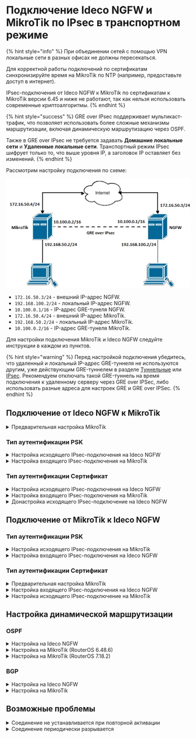 # Подключение Ideco NGFW и MikroTik по IPsec в транспортном режиме

{% hint style="info" %}
При объединении сетей с помощью VPN локальные сети в разных офисах не должны пересекаться.

Для корректной работы подключений по сертификатам синхронизируйте время на MikroTik по NTP (например, предоставьте доступ в интернет).

IPsec-подключения от Ideco NGFW к MikroTik по сертификатам к MikroTik версии 6.45 и ниже не работают, так как нельзя использовать современные криптоалгоритмы.
{% endhint %}

{% hint style="success" %}
GRE over IPsec поддерживает мультикаст-трафик, что позволяет использовать более сложные механизмы маршрутизации, включая динамическую маршрутизацию через OSPF.

Также в GRE over IPsec не требуется задавать **Домашние локальные сети** и **Удаленные локальные сети**. Транспортный режим IPsec шифрует только то, что выше уровня IP, а заголовок IP оставляет без изменений.
{% endhint %}

Рассмотрим настройку подключения по схеме:

![](/.gitbook/assets/site-to-site-ideco-mikrotik5.png)

* `172.16.50.3/24` - внешний IP-адрес NGFW.
* `192.168.100.2/24` - локальный IP-адрес NGFW.
* `10.100.0.1/16` - IP-адрес GRE-тунеля NGFW.
* `172.16.50.4/24` - внешний IP-адрес MikroTik.
* `192.168.50.2/24` - локальный IP-адрес MikroTik.
* `10.100.0.2/16` - IP-адрес GRE-тунеля MikroTik.

Для настройки подключения MikroTik и Ideco NGFW следуйте инструкции в каждом из пунктов.

{% hint style="warning" %}
Перед настройкой подключения убедитесь, что удаленный и локальный IP-адрес GRE-туннеля не используются другим, уже действующим GRE-туннелем в разделе [Туннельные](/settings/services/connection-to-provider/gre-connection.md) или [IPsec](/settings/services/ipsec/README.md). Рекомендуем отключать такой GRE-туннель на время подключения к удаленному серверу через GRE over IPSec, либо использовать разные адреса для настроек GRE и GRE over IPSec.
{% endhint %}

## Подключение от Ideco NGFW к MikroTik

<details>

<summary>Предварительная настройка MikroTik</summary>

1\. Настройте на MikroTik IP-адреса:

```
/ip address add address=172.16.50.4/24 interface=ether1 network=172.16.50.0
/ip address add address=192.168.50.2/24 interface=ether2 network=192.168.50.0
```

2\. Создайте GRE-интерфейс и назначьте ему IP-адрес:

```
/interface gre add allow-fast-path=no local-address=172.16.50.4 name=gre-tunnel1 remote-address=172.16.50.3
/ip address add address=10.100.0.2/16 interface=gre-tunnel1 network=10.100.0.0
```

</details>

### Тип аутентификации PSK

<details>

<summary>Настройка исходящего IPsec-подключения на Ideco NGFW</summary>

1\. Заполните поля:

![](/.gitbook/assets/ipsec.png)

* **Название подключения** - укажите произвольное имя для подключения. Значение не должно быть длиннее 42 символов.
* **Зона** - укажите зону для добавления IPSec-подключения.
* **Режим работы** - выберите **Транспортный** режим.
* **Адрес удаленного устройства** - укажите внешний IP-адрес устройства MikroTik.
* **IP-адрес интерфейса туннеля** - укажите IP-адрес интерфейса GRE-туннеля NGFW.
* **Удаленный IP-адрес туннеля** - укажите IP-адрес интерфейса GRE-туннеля MikroTik. Поле необязательное и заполняется для получения статистики о потере пакетов, средней задержке и джиттере. **IP-адрес интерфейса туннеля** и **Удаленный IP-адрес туннеля** должны находиться в одной подсети.
* **Интерфейс** - выберите внешний интерфейс NGFW.
* **Тип аутентификации** - выберите **PSK**.
* **PSK-ключ** - будет сгенерирован случайный PSK-ключ. Он потребуется для настройки подключения в MikroTik.
* **Тип идентификатора** - выберите **keyid**.
* **NGFW идентификатор** - введенный ключ (**key-id**) будет использоваться для идентификации входящего подключения в MikroTik.
* **Индекс интерфейса для Netflow** - введите индекс для идентификации интерфейса (целое число от 0 до 65535), если используете Netflow.

2\. Настройте статическую или динамическую маршрутизацию до локальных сетей удаленного MikroTik.

</details>

<details>

<summary>Настройка входящего IPsec-подключения на MikroTik</summary>

1\. Настройте IPsec-подключение со стороны MikroTik:

```
/ip ipsec profile add dh-group=modp4096 enc-algorithm=aes-256 hash-algorithm=sha256 name=from_192.168.100.0/24

/ip ipsec proposal add auth-algorithms=sha256 comment=from_192.168.100.0/24 enc-algorithms=aes-256-cbc name=172.16.50.3 pfs-group=modp4096

/ip ipsec peer add address=172.16.50.3/32 comment=from_192.168.100.0/24 exchange-mode=ike2 name=from_192.168.100.0/24 passive=yes profile=from_192.168.100.0/24

/ip ipsec identity add comment=from_192.168.100.0/24 peer=from_192.168.100.0/24 secret="<Сгенерированный NGFW PSK-ключ>"

/ip ipsec policy add dst-address=172.16.50.3/32 peer=from_192.168.100.0/24 proposal=172.16.50.3 protocol=gre src-address=172.16.50.4/32
```

2\. Настройте статическую или динамическую маршрутизацию до локальных сетей удаленного NGFW.
</details>

### Тип аутентификации Сертификат

<details>

<summary>Настройка исходящего IPsec-подключения на Ideco NGFW</summary>

1\. Перейдите в раздел **IPsec -> Исходящие подключения** и нажмите **Добавить**.

2\. Заполните поля:

  ![](/.gitbook/assets/ipsec3.png)

  * **Название подключения** - укажите произвольное имя для подключения. Значение не должно быть длиннее 42 символов.
  * **Зона** - укажите зону для добавления IPSec-подключения.
  * **Режим работы** - выберите **Транспортный** режим.
  * **Адрес удаленного устройства** - укажите внешний IP-адрес устройства MikroTik.
  * **IP-адрес интерфейса туннеля** - укажите IP-адрес интерфейса GRE-туннеля NGFW.
  * **Удаленный IP-адрес туннеля** - укажите IP-адрес интерфейса GRE-туннеля MikroTik. Поле необязательное и заполняется для получения статистики о потере пакетов, средней задержке и джиттере. **IP-адрес интерфейса туннеля** и **Удаленный IP-адрес туннеля** должны находиться в одной подсети.
  * **Интерфейс** - выберите интерфейс NGFW.
  * **Тип аутентификации** - выберите **Сертификат**.
  * **Индекс интерфейса для Netflow** - введите индекс для идентификации интерфейса (целое число от 0 до 65535), если используете Netflow.

3\. Скачайте **Запрос на подпись сертификата**.

4\. Не закрывая форму создания исходящего подключения NGFW, перейдите к настройке Mikrotik.

</details>

<details>

<summary>Настройка входящего IPsec-подключения на MikroTik</summary>

1\. Загрузите скачанный ранее файл с **Запросом на подпись сертификата** (`NGFW.crt`) на MikroTik через WinBox или по SSH.

2\. Создайте корневой сертификат MikroTik:

```
/certificate add common-name=mk_ca name=mk_ca_template key-usage=key-cert-sign,crl-sign,digital-signature,content-commitment
/certificate sign mk_ca_template ca-crl-host=172.16.50.4 name=mk_ca
```

3\. Подпишите сертификат Ideco NGFW и сделайте его доверенным:

```
/certificate sign-certificate-request file-name=NGFW.csr ca=mk_ca
/certificate set [find name~"^device_.+\\.ipsec\$"] trusted=yes
```

4\. Экспортируйте корневой сертификат MikroTik и подписанный сертификат NGFW в формат `.pem`:

```
/certificate export-certificate mk_ca type=pem
/certificate export-certificate [find name~"^device_.+\\.ipsec\$"] type=pem
```

5\. Загрузите с MikroTik корневой сертификат MikroTik и подписанный сертификат NGFW через WinBox или по SSH. Названия файлов содержат `cert_export`.

6\. Настройте входящее IPsec-соединение на MikroTik:

```
/ip ipsec profile add name=from_192.168.100.0/24 hash-algorithm=sha256 enc-algorithm=aes-256 dh-group=modp4096 dpd-interval=120s dpd-maximum-failures=5

/ip ipsec peer add name=from_192.168.100.0/24 address=172.16.50.3/32 profile=from_192.168.100.0/24 exchange-mode=ike2 passive=yes comment=from_192.168.100.0/24

/ip ipsec identity add peer=from_192.168.100.0/24 auth-method=digital-signature certificate=mk_ca remote-certificate=[: put [/certificate get [/certificate find name~"^device_.+\\.ipsec\$"] name]] comment=from_192.168.100.0/24

/ip ipsec proposal add name=172.16.50.3 enc-algorithms=aes-256-cbc auth-algorithms=sha256 pfs-group=modp4096 comment=from_192.168.100.0/24

/ip ipsec policy add dst-address=172.16.50.3/32 peer=from_192.168.100.0/24 proposal=172.16.50.3 protocol=gre src-address=172.16.50.4/32
```

7\. Настройте статическую или динамическую маршрутизацию до локальных сетей удаленного NGFW.

</details>

<details>

<summary>Донастройка исходящего IPsec-подключение на Ideco NGFW</summary>

Вернитесь к форме создания исходящего IPsec-соединения на Ideco NGFW.

1\. Загрузите скачанные ранее **Корневой сертификат MikroTik** (`cert_export_mk_ca.crt`) и **Подписанный сертификат NGFW** (`cert_export_device_<случайный набор символов>.ipsec.crt`) в соответствующие поля.

2\. Нажмите **Добавить подключение**.

3\. Настройте статическую или динамическую маршрутизацию до локальных сетей удаленного MikroTik.

</details>

## Подключение от MikroTik к Ideco NGFW  

### Тип аутентификации PSK

<details>

<summary>Настройка исходящего IPsec-подключения на MikroTik</summary>

1\. Настройте на MikroTik IP-адреса:

```
/ip address add address=172.16.50.4/24 interface=ether1 network=172.16.50.0
/ip address add address=192.168.50.2/24 interface=ether2 network=192.168.50.0
```

2\. Создайте GRE-интерфейс и назначьте ему IP-адрес:

```
/interface gre add allow-fast-path=no local-address=172.16.50.4 name=gre-tunnel1 remote-address=172.16.50.3
/ip address add address=10.100.0.2/16 interface=gre-tunnel1 network=10.100.0.0
```

3\. Настройте IPsec-подключение со стороны MikroTik:

```
/ip ipsec profile add dh-group=modp4096 enc-algorithm=aes-256 hash-algorithm=sha256 name=to_192.168.100.0/24

/ip ipsec proposal add auth-algorithms=sha256 comment=to_192.168.100.0/24 enc-algorithms=aes-256-cbc name=172.16.50.3 pfs-group=modp4096

/ip ipsec peer add address=172.16.50.3/32 comment=to_192.168.100.0/24 exchange-mode=ike2 name=to_192.168.100.0/24 profile=to_192.168.100.0/24

/ip ipsec identity add comment=to_192.168.100.0/24 peer=to_192.168.100.0/24 my-id=key-id:"test_psk" secret="<PSK-ключ>"

/ip ipsec policy add dst-address=172.16.50.3/32 peer=to_192.168.100.0/24 proposal=172.16.50.3 protocol=gre src-address=172.16.50.4/32
```

4\. Настройте статическую или динамическую маршрутизацию до локальных сетей удаленного NGFW.

</details>

<details>

<summary>Настройка входящего IPsec-подключения на Ideco NGFW</summary>

1\. Заполните поля:

![](/.gitbook/assets/ipsec1.png)

* **Название подключения** - укажите произвольное имя для подключения. Значение не должно быть длиннее 42 символов.
* **Зона** - укажите зону для добавления IPSec-подключения.
* **Режим работы** - выберите **Транспортный** режим.
* **IP-адрес интерфейса туннеля** - укажите IP-адрес интерфейса GRE-туннеля NGFW.
* **Удаленный IP-адрес туннеля** - укажите IP-адрес интерфейса GRE-туннеля MikroTik. Поле необязательное и заполняется для получения статистики о потере пакетов, средней задержке и джиттере. **IP-адрес интерфейса туннеля** и **Удаленный IP-адрес туннеля** должны находиться в одной подсети.
* **Тип аутентификации** - выберите **PSK**.
* **PSK-ключ** - введите PSK-ключ, указанный при настройке исходящего IPsec-подключения в MikroTik.
* **Тип идентификатора** - выберите **keyid**.
* **NGFW идентификатор** - введите **key-id**, использованный при настройке исходящего IPsec-подключения в MikroTik.
* **Индекс интерфейса для Netflow** - введите индекс для идентификации интерфейса (целое число от 0 до 65535), если используете Netflow.

2\. Настройте статическую или динамическую маршрутизацию до локальных сетей удаленного MikroTik.

</details>

### Тип аутентификации Сертификат

<details>

<summary>Предварительная настройка MikroTik</summary>

1\. Настройте на MikroTik IP-адреса:

```
/ip address add address=172.16.50.4/24 interface=ether1 network=172.16.50.0
/ip address add address=192.168.50.2/24 interface=ether2 network=192.168.50.0
```

2\. Создайте GRE-интерфейс и назначьте ему IP-адрес:

```
/interface gre add allow-fast-path=no local-address=172.16.50.4 name=gre-tunnel1 remote-address=172.16.50.3
/ip address add address=10.100.0.2/16 interface=gre-tunnel1 network=10.100.0.0
```

3\. Сгенерируйте запрос на подпись сертификата:

```
/certificate add name=mk_ca common-name=mk_ca key-usage=digital-signature,content-commitment
/certificate create-certificate-request key-passphrase="" template=mk_ca
```

4\. Загрузите файл `certificate-request.pem` c MikroTik через WinBox или по SHH.

</details>

<details>

<summary>Настройка входящего IPsec-подключения на Ideco NGFW</summary>

1\. Перейдите в раздел **IPsec -> Входящие подключения** и нажмите **Добавить**.

2\. Заполните поля:

  ![](/.gitbook/assets/ipsec2.png)

  * **Название подключения** - укажите произвольное имя для подключения. Значение не должно быть длиннее 42 символов.
  * **Зона** - укажите зону для добавления IPSec-подключения.
  * **Режим работы** - выберите **Транспортный** режим.
  * **IP-адрес интерфейса туннеля** - укажите IP-адрес интерфейса GRE-туннеля NGFW.
  * **Удаленный IP-адрес туннеля** - укажите IP-адрес интерфейса GRE-туннеля MikroTik. Поле необязательное и заполняется для получения статистики о потере пакетов, средней задержке и джиттере. **IP-адрес интерфейса туннеля** и **Удаленный IP-адрес туннеля** должны находиться в одной подсети.
  * **Тип аутентификации** - выберите **Сертификат**.
  * **Индекс интерфейса для Netflow** - введите индекс для идентификации интерфейса (целое число от 0 до 65535), если используете Netflow.

3\. Загрузите скачанный ранее с MikroTik файл `certificate-request.pem` в поле **Запрос на подпись сертификата**.

4\. Нажмите **Добавить подключение**.

5\. Откройте созданное IPsec-соединение, нажав на ![](/.gitbook/assets/icon-edit.png), и загрузите файлы **Корневого сертификата NGFW** (`NGFW.crt`) и **Подписанного сертификата устройства** (`device.crt`).

6\. Настройте статическую или динамическую маршрутизацию до локальных сетей удаленного MikroTik.

</details>

<details>

<summary>Настройка исходящего IPsec-подключение на MikroTik</summary>

1\. Загрузите на MikroTik скачанные ранее файлы **Корневого сертификата NGFW** (`NGFW.crt`) и **Подписанного сертификата устройства** (`device.crt`) через WinBox или по SSH.

2\. Импортируйте сертификаты:

```
/certificate import file-name=NGFW.crt passphrase=""
/certificate import file-name=device.crt passphrase=""
/certificate import file-name=certificate-request_key.pem passphrase=""
```

3\. Настройте IPsec-соединение:

```
/ip ipsec profile add dh-group=modp4096 enc-algorithm=aes-256 hash-algorithm=sha256 name=to_192.168.100.0/24 dpd-interval=120s dpd-maximum-failures=5

/ip ipsec peer add address=172.16.50.3/32 comment=to_192.168.100.0/24 exchange-mode=ike2 name=to_192.168.100.0/24 profile=to_192.168.100.0/24

/ip ipsec identity add comment=to_192.168.100.0/24 peer=to_192.168.100.0/24 auth-method=digital-signature certificate=device.crt_0 remote-certificate=NGFW.crt_0

/ip ipsec proposal add auth-algorithms=sha256 comment=to_192.168.100.0/24 enc-algorithms=aes-256-cbc name=172.16.50.3 pfs-group=modp4096

/ip ipsec policy add dst-address=172.16.50.3/32 peer=to_192.168.100.0/24 proposal=172.16.50.3 protocol=gre src-address=172.16.50.4/32
```

4\. Настройте статическую или динамическую маршрутизацию до локальных сетей удаленного NGFW.

</details>

## Настройка динамической маршрутизации

### OSPF 

<details>

<summary>Настройка на Ideco NGFW</summary>

1\. Перейдите в раздел **Сервисы -> OSPF** и нажмите **Добавить**.

2\. Заполните поля:

![](/.gitbook/assets/ospf9.png)

* **Интерфейс** - выберите GRE-over-Ipsec интерфейс Ideco NGFW, настроенный ранее.
* **Название зоны** - введите номер зоны (значение `area`, должно совпадать на NGFW и Mikrotik). Можно ввести в виде числа или IP-адреса, нажав иконку ![](/.gitbook/assets/icon-ospf.png).
* **Вес** - введите стоимость маршрута.

3\. Нажмите **Сохранить**.

4\. Включите модуль **OSPF**.

</details>

<details>

<summary>Настройка на MikroTik (RouterOS 6.48.6)</summary>

1\. Настройте область (значение `area`, должно совпадать на NGFW и Mikrotik):

```
/routing ospf area 
add name=backbone area-id=0.0.0.0 type=default default-cost=1 inject-summary-lsa=no
```

3\. Объявите сети, участвующие в OSPF:
```
/routing ospf network
add network=192.168.50.0/24 area=backbone
add network=10.100.0.0/16 area=backbone
```

</details>

<details>

<summary>Настройка на MikroTik (RouterOS 7.18.2)</summary>

1\. Настройте OSPF Instance (процесс OSPF, управляющий определенной группой маршрутов и интерфейсов):

```
/routing ospf instance 
add name=<Название Instance> router-id=<Router-ID Mikrotik> redistribute=connected in-filter-chain=ospf-in out-filter-chain=ospf-out
```

2\. Настройте магистральную зону (значение `area`, должно совпадать на NGFW и Mikrotik):

```
/routing ospf area 
add name=backbone area-id=0.0.0.0 instance=<Название Instance>
```

3\. Настройте интерфейсы:

```
/routing ospf interface-template
add interfaces=<Название GRE-интерфейса> area=backbone type=ptp network=10.100.0.0/16 cost=10
add interfaces=<Название интерфейса локальной сети> area=backbone type=broadcast network=192.168.50.0/24 cost=1
```

4\. Настройте фильтрацию:

```
/routing filter rule
add chain=ospf-in rule="accept" disabled=no comment="Разрешаем все входящие маршруты"
add chain=ospf-out rule="accept" disabled=no comment="Разрешаем все исходящие маршруты"
```

{% hint style="info" %}
Разрешение всех маршрутов без фильтрации допустимо в тестовых средах, простых или полностью контролируемых топологиях. В распределенных сетях рекомендуем применять фильтрацию OSPF-маршрутов.
{% endhint %}

</details>

### BGP

<details>

<summary>Настройка на Ideco NGFW</summary>

1\. Перейдите в раздел **Сервисы -> BGP** и нажмите **Добавить**.

2\. Введите номер автономной системы в строку **Номер AS** и нажмите **Сохранить**.

3\. Заполните поля:

![](/.gitbook/assets/bgp4.png)

* **Исходящий интерфейс** - выберите **Любой**.
* **Название** - любое значение.
* **IP-адрес** - укажите IP-адрес интерфейса туннеля MikroTik.
* **Номер AS** - номер автономной системы MikroTik.
* **Входящие сети** - укажите локальные сети MikroTik.
* **Анонсируемые сети** - укажите локальные сети Ideco NGFW.

4\. Заполните **Дополнительные настройки** [BGP](/settings/services/bgp.md) и нажмите **Сохранить**.

5\. Включите модуль **BGP**.

</details>

<details>

<summary>Настройка на MikroTik</summary>

1\. Настройте общий шаблон BGP:

{% code overflow="wrap" %}

```
/routing bgp template set default address-families=ip disabled=no output.default-originate=always router-id=<Router-ID Mikrotik> routing-table=main 
```

{% endcode %}

2\. Добавьте BGP-сессию с Ideco NGFW:

{% code overflow="wrap" %}

```
/routing bgp connection add address-families=ip as=<AS MikroTik> disabled=no local.role=ebgp-peer name=<Имя подключения> output.default-originate=always .redistribute=\ connected,static,vpn,dhcp,modem remote.address=<IP-адрес NGFW> .as=<AS NGFW> router-id=<Router-ID NGFW> routing-table=main templates=default \ use-bfd=no
```

{% endcode %}

</details>

## Возможные проблемы

<details>

<summary>Соединение не устанавливается при повторной активации</summary>

Если подключение было отключено и при попытке включения соединение не установилось, удаленное устройство попало в fail2ban. Для установки соединения сбросьте блокировки по IP на Ideco NGFW. О сбросе блокировки читайте в статье [Защита от брутфорс-атак](/settings/reports/logs.md#защита-от-брутфорс-атак).

Fail2ban отслеживает в log-файлах попытки обратиться к сервисам, и, если находит повторяющиеся неудачные попытки авторизации с одного и того же IP-адреса или хоста, блокирует IP-адрес.

</details>

<details>

<summary>Соединение периодически разрывается</summary>

При работе туннеля между Ideco NGFW и MikroTik может происходить обрыв соединения. Чтобы восстановить соединение, необходимо отправить какой-либо трафик с MikroTik в сторону Ideco NGFW.

Для автоматизации процесса поддержания соединения, создайте на MikroTik скрипт, который будет отправлять ping-запросы по расписанию планировщика к Ideco NGFW:

1\. Откройте веб-интерфейс MikroTik или подключитесь через WinBox.

2\. Перейдите в раздел **System** -> **Scripts**.

3\. Нажмите кнопку **+** для создания нового скрипта и заполните поля:

<img src="/.gitbook/assets/ipsec-mikrotik.png" alt="IPSec MikroTik" width="350" />

* **Name** - название скрипта (не поддерживаются пробелы и нижние подчеркивания).
* **Policy** - оставьте флаги на **read** и **test**.
* **Source** - введите команду `ping <ID-адрес Ideco NGFW> count=3`.

4\. Нажмите **Apply**, затем **Ok**.

Далее настройте запуск скрипта по расписанию в планировщике заданий:

1\. Перейдите в раздел **System** → **Scheduler**.

2\. Нажмите кнопку **+** для создания нового скрипта и заполните поля:

<img src="/.gitbook/assets/ipsec-mikrotik2.png" alt="IPSec MikroTik" width="350" />

* **Name** - название задания (не поддерживаются пробелы и нижние подчеркивания).
* **Interval** - интервал 00:00:15 (каждые 15 секунд).
* **Policy** - оставьте флаги на **read** и **test**.
* **On Event** - введите название созданного ранее скрипта.

3\. Нажмите **Apply**, затем **Ok**.

По завершению настройки MikroTik каждые 15 секунд будет отправлять три ICMP-запроса на адрес Ideco NGFW. Это позволит автоматически восстанавливать туннельное соединение в случае обрыва.

</details>